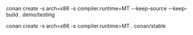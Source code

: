 
conan create -s arch=x86 -s compiler.runtime=MT --keep-source --keep-build . demo/testing

conan create -s arch=x86 -s compiler.runtime=MT . conan/stable
